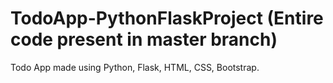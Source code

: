 # TodoApp-PythonFlaskProject (Entire code present in master branch)
Todo App made using Python, Flask, HTML, CSS, Bootstrap.


